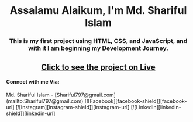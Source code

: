 <br>
<h1 align="center">Assalamu Alaikum, I'm Md. Shariful Islam</h1>
<h3 align="center">This is my first project using HTML, CSS, and JavaScript, and with it I am beginning my Development Journey.</h3>

<h2 align="center"> <a href="https://shariful797.github.io/beginning-project/">Click to see the project on Live</a> </h2>


<h4 align="left">Connect with me Via:</h4>
Md. Shariful Islam - [Shariful797@gmail.com](mailto:Shariful797@gmail.com)
[![Facebook][facebook-shield]][facebook-url]
[![Instagram][instagram-shield]][instagram-url]
[![LinkedIn][linkedin-shield]][linkedin-url]

[facebook-shield]: https://img.shields.io/badge/-Facebook-black.svg?style=flat-square&logo=facebook&color=555&logoColor=white
[facebook-url]: https://facebook.com/Shariful797
[instagram-shield]: https://img.shields.io/badge/-Instagram-black.svg?style=flat-square&logo=instagram&color=555&logoColor=white
[instagram-url]: https://instagram.com/shariful797
[linkedin-shield]: https://img.shields.io/badge/-LinkedIn-black.svg?style=flat-square&logo=linkedin&colorB=555
[linkedin-url]: https://linkedin.com/in/Shariful797
